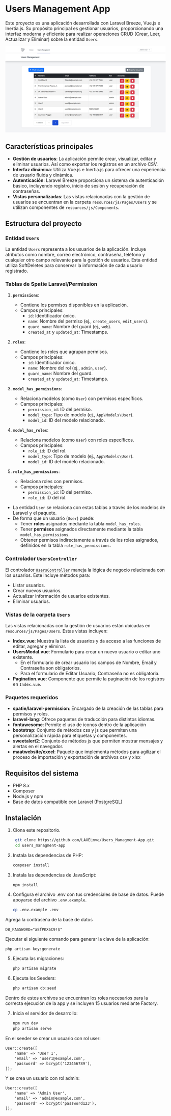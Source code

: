 # Users Management App

Este proyecto es una aplicación desarrollada con Laravel Breeze, Vue.js e Inertia.js. Su propósito principal es gestionar usuarios, proporcionando una interfaz moderna y eficiente para realizar operaciones CRUD (Crear, Leer, Actualizar y Eliminar) sobre la entidad `Users`.

![VIsta principal](public/images/readme/example_1.jpeg)

## Características principales

- **Gestión de usuarios**: La aplicación permite crear, visualizar, editar y eliminar usuarios. Así como exportar los registros en un archivo CSV.
- **Interfaz dinámica**: Utiliza Vue.js e Inertia.js para ofrecer una experiencia de usuario fluida y dinámica.
- **Autenticación**: Laravel Breeze proporciona un sistema de autenticación básico, incluyendo registro, inicio de sesión y recuperación de contraseñas.
- **Vistas personalizadas**: Las vistas relacionadas con la gestión de usuarios se encuentran en la carpeta `resources/js/Pages/Users` y se utilizan componentes de `resources/js/Components`.

## Estructura del proyecto

### Entidad `Users`
La entidad `Users` representa a los usuarios de la aplicación. Incluye atributos como nombre, correo electrónico, contraseña, teléfono y cualquier otro campo relevante para la gestión de usuarios.
Esta entidad utiliza SoftDeletes para conservar la información de cada usuario registrado.

### Tablas de Spatie Laravel/Permission
1. **`permissions`**:
   - Contiene los permisos disponibles en la aplicación.
   - Campos principales:
     - `id`: Identificador único.
     - `name`: Nombre del permiso (ej., `create_users`, `edit_users`).
     - `guard_name`: Nombre del guard (ej., `web`).
     - `created_at` y `updated_at`: Timestamps.

2. **`roles`**:
   - Contiene los roles que agrupan permisos.
   - Campos principales:
     - `id`: Identificador único.
     - `name`: Nombre del rol (ej., `admin`, `user`).
     - `guard_name`: Nombre del guard.
     - `created_at` y `updated_at`: Timestamps.

3. **`model_has_permissions`**:
   - Relaciona modelos (como `User`) con permisos específicos.
   - Campos principales:
     - `permission_id`: ID del permiso.
     - `model_type`: Tipo de modelo (ej., `App\Models\User`).
     - `model_id`: ID del modelo relacionado.

4. **`model_has_roles`**:
   - Relaciona modelos (como `User`) con roles específicos.
   - Campos principales:
     - `role_id`: ID del rol.
     - `model_type`: Tipo de modelo (ej., `App\Models\User`).
     - `model_id`: ID del modelo relacionado.

5. **`role_has_permissions`**:
   - Relaciona roles con permisos.
   - Campos principales:
     - `permission_id`: ID del permiso.
     - `role_id`: ID del rol.

- La entidad `User` se relaciona con estas tablas a través de los modelos de Laravel y el paquete.
- De forma que un usuario (`User`) puede:
  - Tener **roles** asignados mediante la tabla `model_has_roles`.
  - Tener **permisos** asignados directamente mediante la tabla `model_has_permissions`.
  - Obtener permisos indirectamente a través de los roles asignados, definidos en la tabla `role_has_permissions`.


### Controlador `UsersController`
El controlador [`UsersController`](app/Http/Controllers/UsersController.php) maneja la lógica de negocio relacionada con los usuarios. Este incluye métodos para:
- Listar usuarios.
- Crear nuevos usuarios.
- Actualizar información de usuarios existentes.
- Eliminar usuarios.

### Vistas de la carpeta `Users`
Las vistas relacionadas con la gestión de usuarios están ubicadas en `resources/js/Pages/Users`. Estas vistas incluyen:
- **Index.vue**: Muestra la lista de usuarios y da acceso a las funciones de editar, agregar y eliminar.
- **UsersModal.vue**: Formulario para crear un nuevo usuario o editar uno existente.
    - En el formulario de crear usuario los campos de Nombre, Email y Contraseña son obligatorios.
    - Para el formulario de Editar Usuario; Contraseña no es obligatoria. 
- **Pagination.vue**: Componente que permite la paginación de los registros en `Index.vue`.

### Paquetes requeridos
- **spatie/laravel-permission**: Encargado de la creación de las tablas para permisos y roles.
- **laravel-lang**: Ofrece paquetes de traducción para distintos idiomas.
- **fontawesome**: Permite el uso de iconos dentro de la aplicación
- **bootstrap**: Conjunto de métodos css y js que permiten una personalización rápida para etiquetas y componentes.
- **sweetalert2**: Conjunto de métodos js que permiten mostrar mensajes y alertas en el navegador.
- **maatwebsite/excel**: Paquete que implementa métodos para agilizar el proceso de importación y exportación de archivos csv y xlsx

## Requisitos del sistema
- PHP 8.x
- Composer
- Node.js y npm
- Base de datos compatible con Laravel (PostgreSQL)

## Instalación
1. Clona este repositorio.
   ```bash
    git clone https://github.com/LAXELmve/Users_Managment-App.git
    cd users_managment-app
    ```

3. Instala las dependencias de PHP:
   ```bash
   composer install
   ```

4. Instala las dependencias de JavaScript:
    ```bash
    npm install
    ```

5. Configura el archivo .env con tus credenciales de base de datos. Puede apoyarse del archivo `.env.example`.
    ```bash
    cp .env.example .env
    ```

Agrega la contraseña de la base de datos
    
    DB_PASSWORD="a8fPKX6C9!$"
    

Ejecutar el siguiente comando para generar la clave de la aplicación:
    
    php artisan key:generate
    

5. Ejecuta las migraciones:
    ```bash
    php artisan migrate
    ```

6. Ejecuta los Seeders:
    ```bash
    php artisan db:seed
    ```

Dentro de estos archivos se encuentran los roles necesarios para la correcta ejecución de la app y se incluyen 15 usuarios mediante Factory.

7. Inicia el servidor de desarrollo:
    ```bash
    npm run dev
    php artisan serve
    ```

En el seeder se crear un usuario con rol user:
    
    User::create([
        'name' => 'User 1',
        'email' => 'user1@example.com',
        'password' => bcrypt('123456789'),
    ]);
    

Y se crea un usuario con rol admin:

    User::create([
        'name' => 'Admin User',
        'email' => 'admin@example.com',
        'password' => bcrypt('password123'),
    ]);
    

